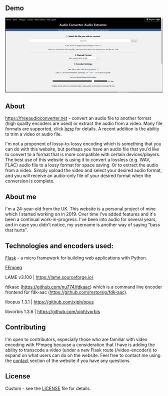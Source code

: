 ## Demo
![Demo](demo/demo.gif)
## About
https://freeaudioconverter.net - convert an audio file to another format (high quality encoders are used) or extract the audio from a video. Many file formats are supported, click [here](https://freeaudioconverter.net/filetypes) for details. A recent addition is the ability to trim a video or audio file.

I'm not a proponent of lossy-to-lossy encoding which is something that you can do with this website, but perhaps you have an audio file that you'd like to convert to a format that is more compatible with certain devices/players. The best use of this website is using it to convert a lossless (e.g. WAV, FLAC) audio file to a lossy format for space saving. Or to extract the audio from a video. Simply upload the video and select your desired audio format, and you will receive an audio-only file of your desired format when the conversion is complete.
## About me
I'm a 24-year-old from the UK. This website is a personal project of mine which I started working on in 2019. Over time I've added features and it's been a continual work-in-progress. I've been into audio for several years, and in case you didn't notice, my username is another way of saying "bass that hurts".
## Technologies and encoders used:
[Flask](https://github.com/pallets/flask) - a micro framework for building web applications with Python.

[FFmpeg](https://github.com/FFmpeg/FFmpeg)

LAME v3.100 | https://lame.sourceforge.io/

fdkaac (https://github.com/nu774/fdkaac) which is a command line encoder frontend for fdk-aac (https://github.com/mstorsjo/fdk-aac).

libopus 1.3.1 | https://github.com/xiph/opus

libvorbis 1.3.6 | https://github.com/xiph/vorbis
## Contributing
I'm open to contributors, especially those who are familiar with video encoding with FFmpeg because a consideration that I have is adding the ability to transcode a video (under a new Flask route (/video-encoder)) to expand on what users can do on the website. Feel free to contact me using the [contact](https://freeaudioconverter.net/contact) section of the website if you have any questions.
## License
Custom - see the [LICENSE](https://github.com/BassThatHertz/freeaudioconverter.net/blob/master/LICENSE) file for details.
